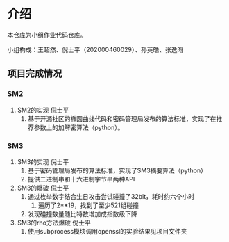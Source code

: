 # 介绍

本仓库为小组作业代码仓库。

小组构成：王超然、倪士平（202000460029）、孙英皓、张逸晗

## 项目完成情况

### SM2

1. SM2的实现 倪士平
   1. 基于开源社区的椭圆曲线代码和密码管理局发布的算法标准，实现了在推荐参数上的加解密算法（python）。

### SM3

1. SM3的实现 倪士平
   1. 基于密码管理局发布的算法标准，实现了SM3摘要算法（python）
   2. 提供二进制串和十六进制字节串两种API
2. SM3的爆破 倪士平
   1. 通过枚举数字结合生日攻击尝试碰撞了32bit，耗时约六个小时
      1. 遍历了2**19，找到了至少521组碰撞
   2. 发现碰撞数量随比特数增加成指数级下降
3. SM3的rho方法爆破 倪士平
   1. 使用subprocess模块调用openssl的实验结果见项目文件夹
